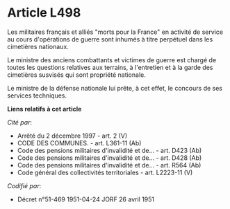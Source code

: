 # Article L498

Les militaires français et alliés "morts pour la France" en activité de service au cours d'opérations de guerre sont inhumés
à titre perpétuel dans les cimetières nationaux.

Le ministre des anciens combattants et victimes de guerre est chargé de toutes les questions relatives aux terrains, à
l'entretien et à la garde des cimetières susvisés qui sont propriété nationale.

Le ministre de la défense nationale lui prête, à cet effet, le concours de ses services techniques.

**Liens relatifs à cet article**

_Cité par_:

  - Arrêté du 2 décembre 1997 - art. 2 (V)
  - CODE DES COMMUNES. - art. L361-11 (Ab)
  - Code des pensions militaires d'invalidité et de... - art. D423 (Ab)
  - Code des pensions militaires d'invalidité et de... - art. D428 (Ab)
  - Code des pensions militaires d'invalidité et de... - art. R564 (Ab)
  - Code général des collectivités territoriales - art. L2223-11 (V)

_Codifié par_:

  - Décret n°51-469 1951-04-24 JORF 26 avril 1951
